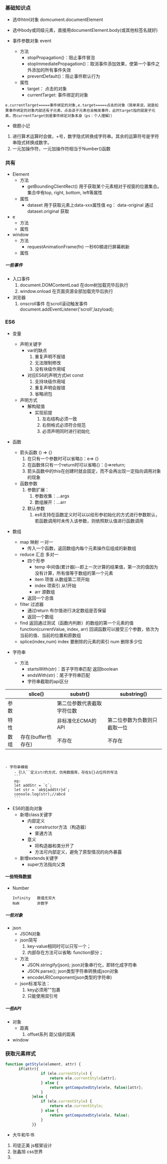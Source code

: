 ### 基础知识点
- 选中html对象 domcument.documentElement
- 选中body或同级元素，直接用documentElement.body(或其他标签名就好)




- 事件参数对象 event
    - 方法
        - stopPropagation()：阻止事件冒泡
        - stopImmediatePropagation()：取消事件添加效果，使第一个事件之外添加的所有事件失效  
        - preventDefault()：阻止事件默认行为
    - 属性
        - target：  点击的对象
        - currentTarget: 事件绑定的对象
```
e.currentTarget=====事件绑定的对象,e.target=====点击的对象（简单来说，就是如果事件绑定的对象内部还有子元素，点击该子元素也会触发事件，此时target指的就是子元素，而currentTarget则是事件绑定对象本身（ps：个人理解））
```

- 做题小记
1. 进行算术运算时会做，+号，数字隐式转换成字符串。其余的运算符号是字符串隐式转换成数字。
2. 一元加操作符，一元加操作符相当于Number()函数

### 共有
- Element
    - 方法
        - getBoundingClientRect()   用于获取某个元素相对于视窗的位置集合。集合中有top, right, bottom, left等属性
    - 属性
        - dataset   用于获取元素上data-xxx属性值   eg： data-original   通过 dataset.original 获取
- e 
    - 方法
    - 属性
- window
    - 方法
        - requestAnimationFrame(fn)     一秒60幁进行屏幕刷新
    - 属性

##### 一些事件
- 入口事件
    1. document.DOMContentLoad    在dom树加载完毕后执行
    2. window.onload   在页面资源全部加载完毕后执行
- 浏览器
    1. onscroll事件    在scroll滚动触发事件    document.addEventListener('scroll',lazyload);

### ES6
- 变量
    - 声明关键字
        - var的缺点
            1. 重复声明不报错
            2. 无法限制修改
            3. 没有块级作用域
        - 对应ES6的声明方式let const
            1. 支持块级作用域
            2. 重复声明会报错
            3. 省略闭包
    - 声明方式
        - 解构赋值
            - 实现前提
                1. 左右结构必须一致
                2. 右侧格式必须符合规范
                3. 必须声明同时进行初始化

- 函数
    - 箭头函数 () => {}
        1. 在只有一个参数时可以省略()：e=> {}
        2. 在函数体只有一个return时可以省略{}：()=>return;
        3. 箭头函数中的this在创建时就会固定，而不会再出现一定指向调用对象的现象
    - 函数参数
        1. 参数扩展：
            1. 参数收集：...args
            2. 数组展开：...arr
        2. 默认参数
            1. es6支持在函数定义时可以以给形参初始化的方式进行参数默认，若函数调用时未传入该参数，则依照默认值进行函数调用
- 数组
    - map  映射 一对一
        - 传入一个函数，返回数组内每个元素操作后组成的新数组
    - reduce 汇总 多对一 
        - 四个形参 
            - temp 中间值(累计器)--即上一次计算的结果值，第一次的值因为没有计算，所有值等于数组的第一个元素
            - item 项值 从数组第二项开始
            - index 项索引 从1开始
            - arr  源数组
        - 返回一个总值 
    - filter 过滤器
        - 通过return 布尔值进行决定数组是否保留
        - 返回一个数组
    - find  返回通过测试（函数内判断）的数组的第一个元素的值
         function(currentValue, index, arr) 回调函数可以接受三个参数，依次为当前的值、当前的位置和原数组
    - splice(index,num)   index  要刪除的元素的索引   num 删除多少位
- 字符串
    - 方法
        - startsWith(str)：首子字符串匹配 返回boolean
        - endsWith(str)：尾子字符串匹配
        - 字符串截取的api区分

||slice()|substr()|substring()|
|---|---|---|---|
|参数||第二位参数代表截取字符位数||
|特性||非标准化ECMA的API|第二位参数为负数则只截取一位|
|数组|存在(buffer也存在)|不存在|不存在|

​                     


    - 字符串模板
        - 引入``定义str的方式，仿用数据库，存在${}占位符的写法
        ```
        eg:
        let addStr = `c`;
        let str = `ab${addStr}d`;
        console.log(str);//abcd
        ```

- ES6的面向对象        
    - 新增class关键字
        - 内部定义
            - constructor方法（构造器）
            - 普通方法
        - 意义
            - 将构造器和类分开了
            - 方法可内部定义，避免了原型情况的向外暴露
    - 新增extends关键字
        - super方法指向父类

#### 一些特殊数据

- Number

  ```
  Infinity   数值无穷大
  NaN        非数字
  ```

  

##### 一些对象

- json
    - JSON对象
    - json简写
        1. key-value相同时可以只写一个；
        2. 内部存在方法可以省略: function部分；
    - 方法
        - JSON.stringify(json); json对象串行化，即转化成字符串
        - JSON.parse(); json类型字符串转换成json对象
        - encodeURIComponent(json类型的字符串)
    - json标准写法：
        1. key必须用""包裹
        2. 只能使用双引号

##### 一些API
- 对象
    - 距离
        1. offset系列     距父级的距离
- window



### 获取元素样式



```javascript
function getStyle(element, attr) {
      if(attr){
​                if (ele.currentStyle) {
​                    return ele.currentStyle[attr];
​                } else {
​                    return getComputedStyle(ele, false)[attr];
​                }
​            }else {
​                if (ele.currentStyle) {
​                    return ele.currentStyle;
​                } else {
​                    return getComputedStyle(ele, false);
​                }
​            }}
```



- 大牛和牛书
1. 司徒正美    js框架设计
2. 张鑫旭   css世界
3. 